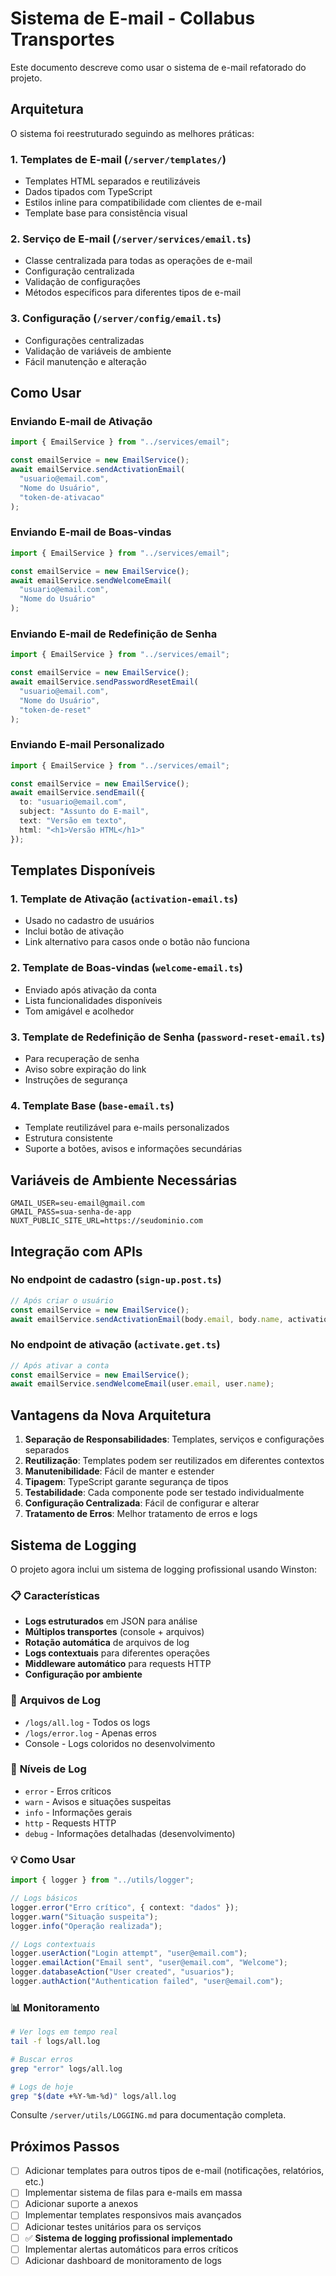 # Sistema de E-mail - Collabus Transportes

Este documento descreve como usar o sistema de e-mail refatorado do projeto.

## Arquitetura

O sistema foi reestruturado seguindo as melhores práticas:

### 1. **Templates de E-mail** (`/server/templates/`)
- Templates HTML separados e reutilizáveis
- Dados tipados com TypeScript
- Estilos inline para compatibilidade com clientes de e-mail
- Template base para consistência visual

### 2. **Serviço de E-mail** (`/server/services/email.ts`)
- Classe centralizada para todas as operações de e-mail
- Configuração centralizada
- Validação de configurações
- Métodos específicos para diferentes tipos de e-mail

### 3. **Configuração** (`/server/config/email.ts`)
- Configurações centralizadas
- Validação de variáveis de ambiente
- Fácil manutenção e alteração

## Como Usar

### Enviando E-mail de Ativação

```typescript
import { EmailService } from "../services/email";

const emailService = new EmailService();
await emailService.sendActivationEmail(
  "usuario@email.com", 
  "Nome do Usuário", 
  "token-de-ativacao"
);
```

### Enviando E-mail de Boas-vindas

```typescript
import { EmailService } from "../services/email";

const emailService = new EmailService();
await emailService.sendWelcomeEmail(
  "usuario@email.com", 
  "Nome do Usuário"
);
```

### Enviando E-mail de Redefinição de Senha

```typescript
import { EmailService } from "../services/email";

const emailService = new EmailService();
await emailService.sendPasswordResetEmail(
  "usuario@email.com", 
  "Nome do Usuário", 
  "token-de-reset"
);
```

### Enviando E-mail Personalizado

```typescript
import { EmailService } from "../services/email";

const emailService = new EmailService();
await emailService.sendEmail({
  to: "usuario@email.com",
  subject: "Assunto do E-mail",
  text: "Versão em texto",
  html: "<h1>Versão HTML</h1>"
});
```

## Templates Disponíveis

### 1. **Template de Ativação** (`activation-email.ts`)
- Usado no cadastro de usuários
- Inclui botão de ativação
- Link alternativo para casos onde o botão não funciona

### 2. **Template de Boas-vindas** (`welcome-email.ts`)
- Enviado após ativação da conta
- Lista funcionalidades disponíveis
- Tom amigável e acolhedor

### 3. **Template de Redefinição de Senha** (`password-reset-email.ts`)
- Para recuperação de senha
- Aviso sobre expiração do link
- Instruções de segurança

### 4. **Template Base** (`base-email.ts`)
- Template reutilizável para e-mails personalizados
- Estrutura consistente
- Suporte a botões, avisos e informações secundárias

## Variáveis de Ambiente Necessárias

```env
GMAIL_USER=seu-email@gmail.com
GMAIL_PASS=sua-senha-de-app
NUXT_PUBLIC_SITE_URL=https://seudominio.com
```

## Integração com APIs

### No endpoint de cadastro (`sign-up.post.ts`)

```typescript
// Após criar o usuário
const emailService = new EmailService();
await emailService.sendActivationEmail(body.email, body.name, activationToken);
```

### No endpoint de ativação (`activate.get.ts`)

```typescript
// Após ativar a conta
const emailService = new EmailService();
await emailService.sendWelcomeEmail(user.email, user.name);
```

## Vantagens da Nova Arquitetura

1. **Separação de Responsabilidades**: Templates, serviços e configurações separados
2. **Reutilização**: Templates podem ser reutilizados em diferentes contextos
3. **Manutenibilidade**: Fácil de manter e estender
4. **Tipagem**: TypeScript garante segurança de tipos
5. **Testabilidade**: Cada componente pode ser testado individualmente
6. **Configuração Centralizada**: Fácil de configurar e alterar
7. **Tratamento de Erros**: Melhor tratamento de erros e logs

## Sistema de Logging

O projeto agora inclui um sistema de logging profissional usando Winston:

### 📋 **Características**
- **Logs estruturados** em JSON para análise
- **Múltiplos transportes** (console + arquivos)
- **Rotação automática** de arquivos de log
- **Logs contextuais** para diferentes operações
- **Middleware automático** para requests HTTP
- **Configuração por ambiente**

### 📁 **Arquivos de Log**
- `/logs/all.log` - Todos os logs
- `/logs/error.log` - Apenas erros
- Console - Logs coloridos no desenvolvimento

### 🎯 **Níveis de Log**
- `error` - Erros críticos
- `warn` - Avisos e situações suspeitas  
- `info` - Informações gerais
- `http` - Requests HTTP
- `debug` - Informações detalhadas (desenvolvimento)

### 💡 **Como Usar**
```typescript
import { logger } from "../utils/logger";

// Logs básicos
logger.error("Erro crítico", { context: "dados" });
logger.warn("Situação suspeita");
logger.info("Operação realizada");

// Logs contextuais
logger.userAction("Login attempt", "user@email.com");
logger.emailAction("Email sent", "user@email.com", "Welcome");
logger.databaseAction("User created", "usuarios");
logger.authAction("Authentication failed", "user@email.com");
```

### 📊 **Monitoramento**
```bash
# Ver logs em tempo real  
tail -f logs/all.log

# Buscar erros
grep "error" logs/all.log

# Logs de hoje
grep "$(date +%Y-%m-%d)" logs/all.log
```

Consulte `/server/utils/LOGGING.md` para documentação completa.

## Próximos Passos

- [ ] Adicionar templates para outros tipos de e-mail (notificações, relatórios, etc.)
- [ ] Implementar sistema de filas para e-mails em massa
- [ ] Adicionar suporte a anexos
- [ ] Implementar templates responsivos mais avançados
- [ ] Adicionar testes unitários para os serviços
- [ ] ✅ **Sistema de logging profissional implementado**
- [ ] Implementar alertas automáticos para erros críticos
- [ ] Adicionar dashboard de monitoramento de logs
